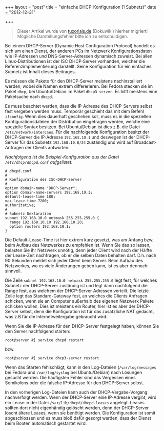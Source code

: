 +++
layout = "post"
title = "einfache DHCP-Konfiguration (1 Subnetz)"
date = "2012-12-31"

+++

>
> Dieser Artikel wurde von [tuxorials.de](http://tuxorials.de) (Dokuwiki) hierher migriert!
> Mögliche Darstellungsfehler bitte ich zu entschuldigen.
>


Bei einem DHCP-Server (Dynamic Host Configuration Protocol) handelt es
sich um einen Dienst, der anderen PCs im Netzwerk Konfigurationsdaten
wie IP-Adressen und DNS-Server-Adressen dynamisch zuweist. Bei allen
Linux-Distributionen ist der ISC DHCP-Server vorhanden, welcher die
Referenzimplementierung darstellt. Seine Konfiguration für ein einfaches
Subnetz ist Inhalt dieses Beitrages.

Es müssen die Pakete für den DHCP-Server meistens nachinstalliert
werden, wobei die Namen extrem differerieren. Bei Fedora stecken sie im
Paket `dhcp`, bei Ubuntu/Debian im Paket `dhcp3-server`. Es hilft
meistens eine Paketsuche nach `dhcpd`.

Es muss beachtet werden, dass die IP-Adresse des DHCP-Servers selbst
fest vergeben werden muss. Temporär geschieht das mit dem Befehl
`ifconfig`. Wenn dies dauerhaft geschehen soll, muss es in die
speziellen Konfigurationsdateien der Distribution eingetragen werden,
welche eine spezielle Syntax besitzen. Bei Ubuntu/Debian ist dies z.B.
die Datei `/etc/network/intercaes`. Für die nachfolgende Konfiguration
besitzt der DHCP-Server die IP-Adresse `192.168.10.1` und deswegen ist
der DHCP-Server für das Subnetz `192.168.10.0/24` zuständig und wird auf
Broadcast-Anfragen der Clients antworten.

*Nachfolgend ist die Beispiel-Konfiguration aus der Datei
`/etc/dhcp/dhcpd.conf` aufgelistet:*

```
# dhcpd.conf 
# 
# Konfiguration des ISC-DHCP-Server 
# 
option domain-name "DHCP-Server"; 
option domain-name-servers 192.168.10.1;
default-lease-time 180; 
max-lease-time 7200; 
authoritative;  
#
# Subnetz-Deklaration 
subnet 192.168.10.0 netmask 255.255.255.0 { 
  range 192.168.10.10 192.168.10.20;  
  option routers 192.168.10.1; 
}
```

Die Default-Lease-Time ist hier extrem kurz gesetzt, was am Anfang bzw.
beim Aufbau des Netzwerkes zu empfehlen ist. Wenn Sie das so lassen,
belasten Sie ihr Netzwerk unnötig, denn jeder Client wird nach der
Hälfte der Lease-Zeit nachfragen, ob er die selben Daten behalten darf.
D.h. nach 90 Sekunden meldet sich jeder Client beim Server. Beim Aufbau
des Netzwerkes, wo es viele Änderungen geben kann, ist es aber dennoch
sinnvoll.

Die Zeile `subnet 192.168.10.0 netmask 255.255.255.0` legt fest, für
welches Subnetz der DHCP-Server zuständig ist und legt dann nachfolgend
die Range fest, aus welchem der DHCP-Server Adressen verteilt. Die
letzte Zeile legt das Standard-Gateway fest, an welches die Clients
Anfragen schicken, wenn sie an Computer außerhalb des eigenen Netzwerk
Pakete schicken wollen. Dies ist meistens ein Router, hier ist es aber
der DHCP-Server selbst, denn die Konfiguration ist für das zusätzliche
NAT gedacht, was z.B für die Internetweitergabe gebraucht wird.

Wenn Sie die IP-Adresse für den DHCP-Server festgelegt haben, können Sie
den Server nachfolgend starten:

```
root@server #] service dhcpd restart
```

bzw.

```
root@server #] service dhcp3-server restart
```

Wenn das Starten fehlschlägt, kann in den Log-Dateien
(`/var/log/messages` bei Fedora und `/var/log/syslog` bei Ubuntu/Debian)
nach Lösungen gesucht werden. Die häufigsten Fehler sind das Vergessen
eines Semikolons oder die falsche IP-Adresse für den DHCP-Server selbst.

In den vorherigen Log-Dateien kann auch der DHCP-Vergabe-Vorgang
nachverfolgt werden. Wenn der DHCP-Server eine IP-Adresse vergibt, wird
ein Lease in der Datei `/var/lib/dhcpd/dhcpd.leases` angelegt. Leases
sollten dort nicht eigenhändig gelöscht werden, denn der DHCP-Server
löscht ältere Leases, wenn sie benötigt werden. Die Konfiguration ist
somit abgeschlossen und es muss bloß dafür gesorgt werden, dass der
Dienst beim Booten automatisch gestartet wird.
